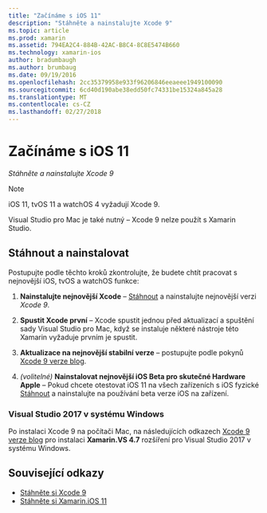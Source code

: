 ```yaml
---
title: "Začínáme s iOS 11"
description: "Stáhněte a nainstalujte Xcode 9"
ms.topic: article
ms.prod: xamarin
ms.assetid: 794EA2C4-884B-42AC-B8C4-8C8E5474B660
ms.technology: xamarin-ios
author: bradumbaugh
ms.author: brumbaug
ms.date: 09/19/2016
ms.openlocfilehash: 2cc35379958e933f96206846eeaeee1949100090
ms.sourcegitcommit: 6cd40d190abe38edd50fc74331be15324a845a28
ms.translationtype: MT
ms.contentlocale: cs-CZ
ms.lasthandoff: 02/27/2018
---
```

# <a name="getting-started-with-ios-11"></a>Začínáme s iOS 11

_Stáhněte a nainstalujte Xcode 9_

> [!NOTE]
> iOS 11, tvOS 11 a watchOS 4 vyžadují Xcode 9.
>
> Visual Studio pro Mac je také nutný – Xcode 9 nelze použít s Xamarin Studio.

## <a name="download-and-install"></a>Stáhnout a nainstalovat

Postupujte podle těchto kroků zkontrolujte, že budete chtít pracovat s nejnovější iOS, tvOS a watchOS funkce:

1. **Nainstalujte nejnovější Xcode** – [Stáhnout](https://developer.apple.com/download/) a nainstalujte nejnovější verzi _Xcode 9_.

2. **Spustit Xcode první** – Xcode spustit jednou před aktualizací a spuštění sady Visual Studio pro Mac, když se instaluje některé nástroje této Xamarin vyžaduje prvním je spustit.

3. **Aktualizace na nejnovější stabilní verze** – postupujte podle pokynů [Xcode 9 verze blog](https://releases.xamarin.com/stable-release-15-3-5-with-xcode-9-support/).

4. _(volitelné)_  **Nainstalovat nejnovější iOS Beta pro skutečné Hardware Apple** – Pokud chcete otestovat iOS 11 na všech zařízeních s iOS fyzické [Stáhnout](https://developer.apple.com/download/) a nainstalujte na používání beta verze iOS na zařízení.


### <a name="visual-studio-2017-on-windows"></a>Visual Studio 2017 v systému Windows

Po instalaci Xcode 9 na počítači Mac, na následujících odkazech [Xcode 9 verze blog](https://releases.xamarin.com/stable-release-15-3-5-with-xcode-9-support/) pro instalaci **Xamarin.VS 4.7** rozšíření pro Visual Studio 2017 v systému Windows.


## <a name="related-links"></a>Související odkazy

- [Stáhněte si Xcode 9](https://developer.apple.com/download/)
- [Stáhněte si Xamarin.iOS 11](https://releases.xamarin.com/stable-release-15-3-5-with-xcode-9-support/)
